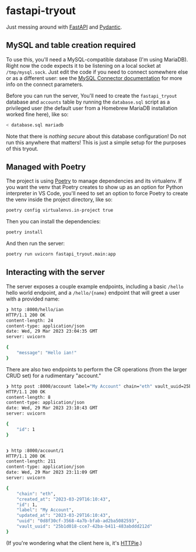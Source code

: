 fastapi-tryout
==============

Just messing around with [FastAPI](https://fastapi.tiangolo.com/)
and [Pydantic](https://docs.pydantic.dev/).

## MySQL and table creation required
To use this, you'll need a MySQL-compatible database (I'm using MariaDB). Right
now the code expects it to be listening on a local socket at `/tmp/mysql.sock`.
Just edit the code if you need to connect somewhere else or as a different user:
see the [MySQL Connector
documentation](https://dev.mysql.com/doc/connector-python/en/connector-python-connectargs.html)
for more info on the connect parameters.

Before you can run the server, You'll need to create the `fastapi_tryout`
database and `accounts` table by running the `database.sql` script as a
privileged user (the default user from a Homebrew MariaDB installation worked
fine here), like so:
```sh
< database.sql mariadb
```
Note that there is _nothing secure_ about this database configuration!  Do not
run this anywhere that matters! This is just a simple setup for the purposes of
this tryout.

## Managed with Poetry
The project is using [Poetry](https://python-poetry.org) to manage dependencies
and its virtualenv. If you want the venv that Poetry creates to show up as an
option for Python interpreter in VS Code, you'll need to set an option to force
Poetry to create the venv inside the project directory, like so:
```sh
poetry config virtualenvs.in-project true
```

Then you can install the dependencies:
```sh
poetry install
```

And then run the server:
```sh
poetry run uvicorn fastapi_tryout.main:app
```

## Interacting with the server

The server exposes a couple example endpoints, including a basic `/hello` hello
world endpoint, and a `/hello/{name}` endpoint that will greet a user with a
provided name:
```sh
❯ http :8000/hello/ian
HTTP/1.1 200 OK
content-length: 24
content-type: application/json
date: Wed, 29 Mar 2023 23:04:35 GMT
server: uvicorn

{
    "message": "Hello ian!"
}
```

There are also two endpoints to perform the CR operations (from the larger CRUD
set) for a rudimentary "account."
```sh
❯ http post :8000/account label="My Account" chain="eth" vault_uuid=25b1d018-cce7-42ba-b411-483abddd212d
HTTP/1.1 200 OK
content-length: 8
content-type: application/json
date: Wed, 29 Mar 2023 23:10:43 GMT
server: uvicorn

{
    "id": 1
}


❯ http :8000/account/1
HTTP/1.1 200 OK
content-length: 211
content-type: application/json
date: Wed, 29 Mar 2023 23:11:09 GMT
server: uvicorn

{
    "chain": "eth",
    "created_at": "2023-03-29T16:10:43",
    "id": 1,
    "label": "My Account",
    "updated_at": "2023-03-29T16:10:43",
    "uuid": "0d8f30cf-3568-4a7b-bfab-ad2ba5082593",
    "vault_uuid": "25b1d018-cce7-42ba-b411-483abddd212d"
}
```

(If you're wondering what the client here is, it's
[HTTPie](https://httpie.io/cli).)
